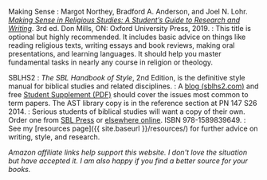 Making Sense
: Margot Northey, Bradford A. Anderson, and Joel N. Lohr. [*Making Sense in Religious Studies: A Student’s Guide to Research and Writing*](https://amzn.to/32ifUtJ). 3rd ed. Don Mills, ON: Oxford University Press, 2019.
: This title is optional but highly recommended. It includes basic advice on things like reading religious texts, writing essays and book reviews, making oral presentations, and learning languages. It should help you master fundamental tasks in nearly any course in religion or theology.

SBLHS2
: *The SBL Handbook of Style*, 2nd Edition, is the definitive style manual for biblical studies and related disciplines.
: A [blog (sblhs2.com)](https://sblhs2.com) and free [Student Supplement (PDF)](https://www.sbl-site.org/assets/pdfs/pubs/SBLHSsupp2015-02.pdf) should cover the issues most common to term papers. The AST library copy is in the reference section at PN 147 S26 2014.
: Serious students of biblical studies will want a copy of their own. Order one from [SBL Press](https://www.sbl-site.org/publications/SBLHandbookofStyle.aspx) or [elsewhere online](https://amzn.to/36M6fzc). ISBN 978-1589839649.
: See my [resources page]({{ site.baseurl }}/resources/) for further advice on writing, style, and research.

*Amazon affiliate links help support this website. I don't love the situation but have accepted it. I am also happy if you find a better source for your books.*

